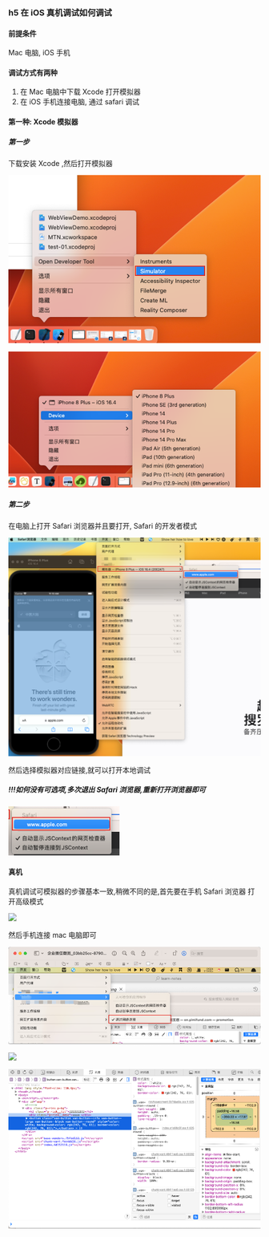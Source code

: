 ### h5 在 iOS 真机调试如何调试

#### 前提条件

Mac 电脑, iOS 手机

#### 调试方式有两种

1. 在 Mac 电脑中下载 Xcode 打开模拟器
2. 在 iOS 手机连接电脑, 通过 safari 调试

#### 第一种: Xcode 模拟器

##### 第一步

下载安装 Xcode ,然后打开模拟器

![](/img/ios-01.png)

![](/img/ios-02.png)

##### 第二步

在电脑上打开 Safari 浏览器并且要打开, Safari  的开发者模式

![](/img/ios-03.png)

然后选择模拟器对应链接,就可以打开本地调试

##### !!!如何没有可选项,多次退出 Safari 浏览器,重新打开浏览器即可

![](/img/ios-04.png)



#### 真机

真机调试可模拟器的步骤基本一致,稍微不同的是,首先要在手机 Safari 浏览器 打开高级模式

![](/img/ios-05.png)

然后手机连接 mac 电脑即可

![](/img/ios-06.png)

![](/img/ios-07.png)

![](/img/ios-08.png)
